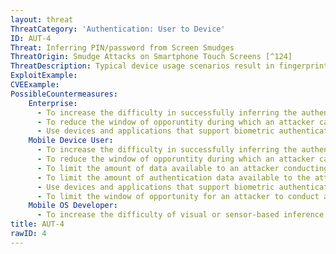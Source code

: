 ```yaml
---
layout: threat
ThreatCategory: 'Authentication: User to Device'
ID: AUT-4
Threat: Inferring PIN/password from Screen Smudges
ThreatOrigin: Smudge Attacks on Smartphone Touch Screens [^124]
ThreatDescription: Typical device usage scenarios result in fingerprints and smudges being left on the screen of a mobile device. Repeated taps to the same location on the screen may be discernable due to the clustering and build-up of similar prints, potentially allowing an attacker to infer some or all of the numbers or characters that appear in a device unlock PIN or password. This greatly facilitates an educated brute-force attack against the device unlock PIN or passcode, particularly when combined with similar attacks, such as recording events of device unlock by the a user.
ExploitExample:
CVEExample:
PossibleCountermeasures:
    Enterprise:
      - To increase the difficulty in successfully inferring the authentication credential, increase the minimum length and complexity of PINs, passwords, or other authentication credentials.
      - To reduce the window of opporuntity during which an attacker can use an inferred authentication credential, reduce the maximum lifetime of authentication credentials.
      - Use devices and applications that support biometric authentication methods (e.g. facial recognition, voice print), which do not result in direct physical evidence of authentication data being left on the device for later analysis.
    Mobile Device User:
      - To increase the difficulty in successfully inferring the authentication credential, increase the minimum length and complexity of PINs, passwords, or other authentication credentials.
      - To reduce the window of opporuntity during which an attacker can use an inferred authentication credential, reduce the maximum lifetime of authentication credentials.
      - To limit the amount of data available to an attacker conducting a screen smudge inferrence attack, clean the screen of the device often, particularly when leaving the device directly unattended.
      - To limit the amount of authentication data available to the attacker (e.g. size, and number of smudges), enter device unlock codes and passwords using a stylus on (ideally) a clean device screen.
      - Use devices and applications that support biometric authentication methods (e.g. facial recognition, voice print), which do not result in direct physical evidence of authentication data being left on the device for later analysis.
      - To limit the window of opportunity for an attacker to conduct a screen smudge inferrence attack, physically secure the device when it is being left directly unattended.
    Mobile OS Developer:
      - To increase the difficulty of visual or sensor-based inference attacks on entries by the on-screen keyboard, a randomized keyboard layout for PIN or password entry could be implemented as a feature of the mobile OS.
title: AUT-4
rawID: 4
---
```

